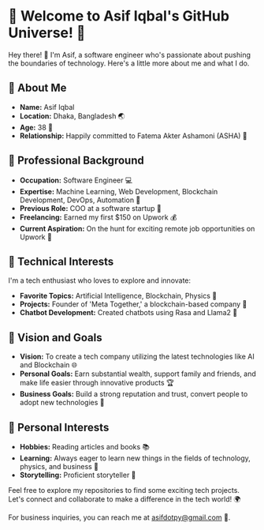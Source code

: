 # 🚀 Welcome to Asif Iqbal's GitHub Universe! 🚀

Hey there! 👋 I'm Asif, a software engineer who's passionate about pushing the boundaries of technology. Here's a little more about me and what I do.

## 📌 About Me

- **Name:** Asif Iqbal
- **Location:** Dhaka, Bangladesh 🌏
- **Age:** 38 🎂
- **Relationship:** Happily committed to Fatema Akter Ashamoni (ASHA) 💑

## 💼 Professional Background

- **Occupation:** Software Engineer 💻
- **Expertise:** Machine Learning, Web Development, Blockchain Development, DevOps, Automation 🧠
- **Previous Role:** COO at a software startup 🚀
- **Freelancing:** Earned my first $150 on Upwork 💰
- **Current Aspiration:** On the hunt for exciting remote job opportunities on Upwork 🎯

## 🎯 Technical Interests

I'm a tech enthusiast who loves to explore and innovate:

- **Favorite Topics:** Artificial Intelligence, Blockchain, Physics 🔬
- **Projects:** Founder of 'Meta Together,' a blockchain-based company 🏢
- **Chatbot Development:** Created chatbots using Rasa and Llama2 🤖

## 🌈 Vision and Goals

- **Vision:** To create a tech company utilizing the latest technologies like AI and Blockchain 🌐
- **Personal Goals:** Earn substantial wealth, support family and friends, and make life easier through innovative products 🏆
- **Business Goals:** Build a strong reputation and trust, convert people to adopt new technologies 💼

## 🎈 Personal Interests

- **Hobbies:** Reading articles and books 📚
- **Learning:** Always eager to learn new things in the fields of technology, physics, and business 🧠
- **Storytelling:** Proficient storyteller 📖

Feel free to explore my repositories to find some exciting tech projects. Let's connect and collaborate to make a difference in the tech world! 🌍

For business inquiries, you can reach me at asifdotpy@gmail.com 📧.
